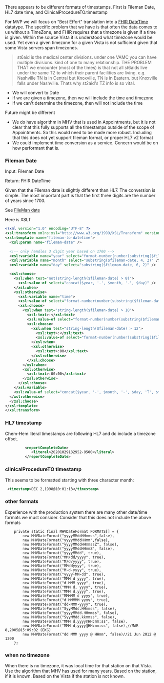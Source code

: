 There appears to be different formats of timestamps. First is Fileman Date, HL7 date time, and ClinicalProcedureTO.timestamp

For MVP we will focus on "Best Effort" translation into a [FHIR DateTime](http://hl7.org/fhir/R4/datatypes.html#dateTime) datatype. The specific problem that we have is that often the data comes to us without a TimeZone, and FHIR requires that a timezone is given if a time is given. Within the source Vista it is understood what timezone would be used. Yet even a given timezone for a given Vista is not sufficient given that some Vista servers span timezones.

> st6aid is the medical center divisions. under one VAMC you can have multiple divisions. kind of one to many relationship. THE PROBLEM THAT we encounter (most of the times) is that not all st6aids live under the same TZ to which their parent facilities are living. e.g. Nashville TN is in Central but Knoxville, TN is in Eastern. but Knoxville falls under Nashville. Thats why st2aid's TZ info is so vital.

- We will convert to Date
- If we are given a timezone, then we will include the time and timezone
- If we can't determine the timezone, then will not include the time

Future might be different
- We do have algorithm in MHV that is used in Appointments, but it is not clear that this fully supports all the timestamps outside of the scope of Appointments. So this would need to be made more robust. Including that this does not yet support fileman format, or proper HL7 v2 format
- We could implement time conversion as a service. Concern would be on how performant that is.

### Fileman Date

Input: Fileman Date

Return: FHIR DateTime

Given that the Fileman date is slightly different than HL7. The conversion is simple. The most important part is that the first three digits are the number of years since 1700.

See [FileMan date](http://www.vistapedia.com/index.php/Date_formats)

Here is XSLT

```xml
<?xml version="1.0" encoding="UTF-8" ?>
<xsl:transform xmlns:xsl="http://www.w3.org/1999/XSL/Transform" version="2.0" >
<xsl:template name="fileman-to-datetime">
  <xsl:param name="fileman-date" />
  
  <!-- only handles 3 digit year based on 1700 -->
  <xsl:variable name="year" select="format-number(number(substring($fileman-date, 1, 3)) + 1700, '0000')" />
  <xsl:variable name="month" select="substring($fileman-date, 4, 2)" />
  <xsl:variable name="day" select="substring($fileman-date, 6, 2)" />

  <xsl:choose>
    <xsl:when test="not(string-length($fileman-date) > 8)">
      <xsl:value-of select="concat($year, '-', $month, '-', $day)" />
    </xsl:when> 
    <xsl:otherwise>
      <xsl:variable name="time">
      <xsl:value-of select="format-number(number(substring($fileman-date, 9, 2)), '00')" />
      <xsl:choose>
        <xsl:when test="string-length($fileman-date) > 10">
          <xsl:text>:</xsl:text>
          <xsl:value-of select="format-number(number(substring($fileman-date, 11, 2)), '00')" />
          <xsl:choose>
            <xsl:when test="string-length($fileman-date) > 12">
              <xsl:text>:</xsl:text>
              <xsl:value-of select="format-number(number(substring($fileman-date, 13, 2)), '00')" />
            </xsl:when>
            <xsl:otherwise>
              <xsl:text>:00</xsl:text>
            </xsl:otherwise>
          </xsl:choose>
        </xsl:when>
        <xsl:otherwise>
          <xsl:text>:00:00</xsl:text>
        </xsl:otherwise>
      </xsl:choose>
    </xsl:variable>
    <xsl:value-of select="concat($year, '-', $month, '-', $day, 'T', $time, 'Z')" />
  </xsl:otherwise>
  </xsl:choose>
</xsl:template>
</xsl:transform>
```

### HL7 timestamp

Chem-Hem literal timestamps are following HL7 and do include a timezone offset.

```xml
         <reportCompleteDate>
            <literal>20201029132952-0500</literal>
         </reportCompleteDate>
```

### clinicalProcedureTO timestamp

This seems to be formatted starting with three character month:

```xml
 <timestamp>DEC 2,1998@10:01:13</timestamp>
```

### other formats

Experience with the production system there are many other date/time formats we must consider. Consider that this does not include the above formats

```
	private static final MHVDateFormat FORMATS[] = {
		new MHVDateFormat("yyyyMMddHHmmss",false),
		new MHVDateFormat("yyyyMMddHHmm",false),
		new MHVDateFormat("yyyyMMddHHmmssZ", false),
		new MHVDateFormat("yyyyMMddHHmmZ", false),
		new MHVDateFormat("yyyyMMdd", true),
		new MHVDateFormat("MM/dd/yyyy", true),
		new MHVDateFormat("M/d/yyyy", true),
		new MHVDateFormat("MMddyyyy", true),
		new MHVDateFormat("M-d-yyyy", true),
		new MHVDateFormat("yyyy-MM-dd", true),
		new MHVDateFormat("MMM d yyyy", true),
		new MHVDateFormat("d MMM yyyy", true),
		new MHVDateFormat("MMM d, yyyy", true),
		new MHVDateFormat("MMM d,yyyy", true),
		new MHVDateFormat("MMMMM d yyyy", true),
		new MHVDateFormat("d MMMMM yyyy", true),
		new MHVDateFormat("dd-MMM-yyyy", true),
		new MHVDateFormat("SyyMMdd.HHmmss", false),
		new MHVDateFormat("yyyyMMdd.HHmmss", false),
		new MHVDateFormat("SyyMMdd.kkmmss", false),
		new MHVDateFormat("MMM d,yyyy@HH:mm:ss", false),
		new MHVDateFormat("MMM d,yyyy@HH:mm:ss", false),//MAR 8,2005@15:09:02 (EKG)
		new MHVDateFormat("dd MMM yyyy @ HHmm", false)//21 Jun 2012 @ 1200
	};
```

### when no timezone

When there is no timezone, it was local time for that station on that Vista. Use the algorithm that MHV has used for many years. Based on the station, if it is known. Based on the Vista if the station is not known.
